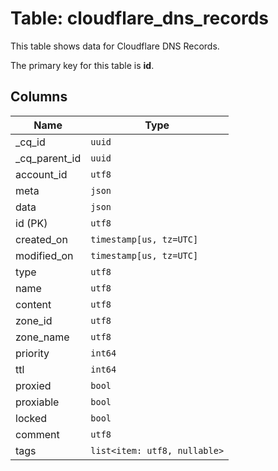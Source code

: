 # Table: cloudflare_dns_records

This table shows data for Cloudflare DNS Records.

The primary key for this table is **id**.

## Columns

| Name          | Type          |
| ------------- | ------------- |
|_cq_id|`uuid`|
|_cq_parent_id|`uuid`|
|account_id|`utf8`|
|meta|`json`|
|data|`json`|
|id (PK)|`utf8`|
|created_on|`timestamp[us, tz=UTC]`|
|modified_on|`timestamp[us, tz=UTC]`|
|type|`utf8`|
|name|`utf8`|
|content|`utf8`|
|zone_id|`utf8`|
|zone_name|`utf8`|
|priority|`int64`|
|ttl|`int64`|
|proxied|`bool`|
|proxiable|`bool`|
|locked|`bool`|
|comment|`utf8`|
|tags|`list<item: utf8, nullable>`|